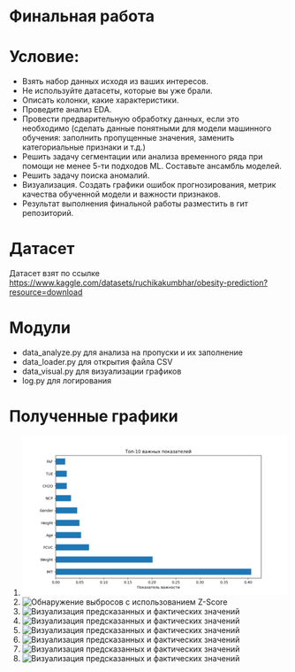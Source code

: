 Финальная работа
=====================

# Условие:

- Взять набор данных исходя из ваших интересов.
- Не используйте датасеты, которые вы уже брали.
- Описать колонки, какие характеристики.
- Проведите анализ EDA.
- Провести предварительную обработку данных, если это необходимо (сделать данные понятными для модели машинного обучения: заполнить пропущенные значения, заменить категориальные признаки и т.д.)
- Решить задачу сегментации или анализа временного ряда при помощи не менее 5-ти подходов ML. Составьте ансамбль моделей.
- Решить задачу поиска аномалий.
- Визуализация. Создать графики ошибок прогнозирования, метрик качества обученной модели и важности признаков.
- Результат выполнения финальной работы разместить в гит репозиторий.

# Датасет

Датасет взят по ссылке <https://www.kaggle.com/datasets/ruchikakumbhar/obesity-prediction?resource=download>

# Модули

- data_analyze.py для анализа на пропуски и их заполнение
- data_loader.py для открытия файла CSV
- data_visual.py для визуализации графиков
- log.py для логирования

# Полученные графики
1. ![Распределение важности признаков](out_jpg/Feature_Importance.png)
2. ![Обнаружение выбросов с использованием Z-Score](out_jpg/Outliers.png)
3. ![Визуализация предсказанных и фактических значений](out_jpg/GradientBoostingRegressor.png)
4. ![Визуализация предсказанных и фактических значений](out_jpg/LGBMRegressor.png)
5. ![Визуализация предсказанных и фактических значений](out_jpg/ExtraTreesRegressor.png)
6. ![Визуализация предсказанных и фактических значений](out_jpg/CatBoostRegressor.png)
7. ![Визуализация предсказанных и фактических значений](out_jpg/Lasso.png)
8. ![Визуализация предсказанных и фактических значений](out_jpg/Ridge_Regression.png)


